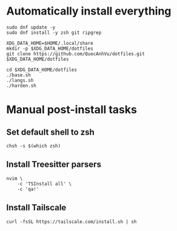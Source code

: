 # Automatically install everything

```shell
sudo dnf update -y
sudo dnf install -y zsh git ripgrep

XDG_DATA_HOME=$HOME/.local/share
mkdir -p $XDG_DATA_HOME/dotfiles
git clone https://github.com/QuocAnhVu/dotfiles.git $XDG_DATA_HOME/dotfiles

cd $XDG_DATA_HOME/dotfiles
./base.sh
./langs.sh
./harden.sh
```

# Manual post-install tasks

## Set default shell to zsh

```shell
chsh -s $(which zsh)
```

## Install Treesitter parsers

```shell
nvim \
    -c 'TSInstall all' \
    -c 'qa!'
```

## Install Tailscale

```shell
curl -fsSL https://tailscale.com/install.sh | sh
```
